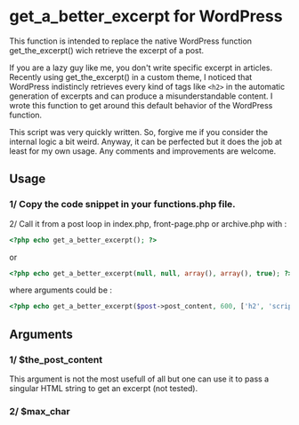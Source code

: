 # get_a_better_excerpt for WordPress

This function is intended to replace the native WordPress function get_the_excerpt() wich retrieve the excerpt of a post.

If you are a lazy guy like me, you don't write specific excerpt in articles.
Recently using get_the_excerpt() in a custom theme, I noticed that WordPress indistincly retrieves every kind of tags like ```<h2>``` in the automatic generation of excerpts and can produce a misunderstandable content. I wrote this function to get around this default behavior of the WordPress function.  

This script was very quickly written. So, forgive me if you consider the internal logic a bit weird. Anyway, it can be perfected but it does the job at least for my own usage. Any comments and improvements are welcome.

## Usage
### 1/ Copy the code snippet in your functions.php file.  
2/ Call it from a post loop in index.php, front-page.php or archive.php with : 
```php
<?php echo get_a_better_excerpt(); ?>
```
or  
```php
<?php echo get_a_better_excerpt(null, null, array(), array(), true); ?>
```
where arguments could be :  
```php
<?php echo get_a_better_excerpt($post->post_content, 600, ['h2', 'script', 'style'], ['codepen', 'text-muted'], false); ?>
```

## Arguments

### 1/ $the_post_content  
This argument is not the most usefull of all but one can use it to pass a singular HTML string to get an excerpt (not tested).

### 2/ $max_char

